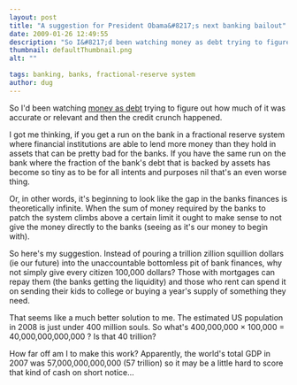 ```yaml
---
layout: post
title: "A suggestion for President Obama&#8217;s next banking bailout"
date: 2009-01-26 12:49:55
description: "So I&#8217;d been watching money as debt trying to figure out how much of it was accurate or relevant and then the credit crunch happened. I got me thinking, if you get a run on the bank in a fractional&#8230;"
thumbnail: defaultThumbnail.png
alt: ""

tags: banking, banks, fractional-reserve system
author: dug
---
```


<p>So I'd been watching <a href="http://video.google.com/videoplay?docid=-9050474362583451279&amp;hl=en">money as debt</a> trying to figure out how much of it was accurate or relevant and then the credit crunch happened.</p>

<p>I got me thinking, if you get a run on the bank in a fractional reserve system where financial institutions are able to lend more money than they hold in assets that can be pretty bad for the banks. If you have the same run on the bank where the fraction of the bank's debt that is backed by assets has become so tiny as to be for all intents and purposes nil that's an even worse thing.</p>

<p>Or, in other words, it's beginning to look like the gap in the banks finances is theoretically infinite. When the sum of money required by the banks to patch the system climbs above a certain limit it ought to make sense to not give the money directly to the banks (seeing as it's our money to begin with).</p>

<p>So here's my suggestion. Instead of pouring a trillion zillion squillion dollars (ie our future) into the unaccountable bottomless pit of bank finances, why not simply give every citizen 100,000 dollars? Those with mortgages can repay them (the banks getting the liquidity) and those who rent can spend it on sending their kids to college or buying a year's supply of something they need.</p>

<p>That seems like a much better solution to me. The estimated US population in 2008 is just under 400 million souls. So what's 400,000,000 &#215; 100,000 =  40,000,000,000,000 ? Is that 40 trillion? </p>

<p>How far off am I to make this work? Apparently, the world's total <span class="caps">GDP </span>in 2007 was 57,000,000,000,000 (57 trillion) so it may be a little hard to score that kind of cash on short notice...</p>
